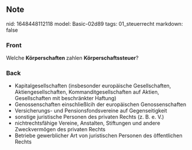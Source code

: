 ## Note
nid: 1648448112118
model: Basic-02d89
tags: 01_steuerrecht
markdown: false

### Front
Welche <b>Körperschaften </b>zahlen <b>Körperschaftssteuer</b>?

### Back
<ul><li>Kapitalgesellschaften (insbesonder europäische Gesellschaften, Aktiengesellschaften, Kommanditgesellschaften auf Aktien, Gesellschaften mit beschränkter Haftung)</li><li>Genossenschaften einschließlcih der europäischen Genossenschaften</li><li>Versicherungs- und Pensionsfondsvereine auf Gegenseitigkeit</li><li>sonstige juristische Personen des privaten Rechts (z. B. e. V.)</li><li>nichtrechtsfähige Vereine, Anstalten, Stiftungen und andere Zweckvermögen des privaten Rechts</li><li>Betriebe gewerblicher Art von juristischen Personen des öffentlichen Rechts</li></ul>
